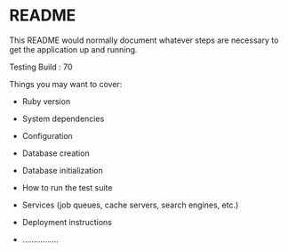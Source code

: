 # README

This README would normally document whatever steps are necessary to get the
application up and running.

Testing Build : 70

Things you may want to cover:

* Ruby version

* System dependencies

* Configuration

* Database creation

* Database initialization

* How to run the test suite

* Services (job queues, cache servers, search engines, etc.)

* Deployment instructions

* ................
